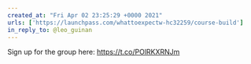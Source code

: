 ```yaml
---
created_at: "Fri Apr 02 23:25:29 +0000 2021"
urls: ['https://launchpass.com/whattoexpectw-hc32259/course-build']
in_reply_to: @leo_guinan
---
```


Sign up for the group here: https://t.co/POlRKXRNJm